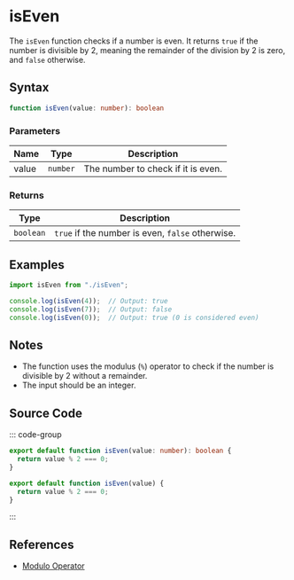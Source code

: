 # isEven

The `isEven` function checks if a number is even. It returns `true` if the number is divisible by 2, meaning the remainder of the division by 2 is zero, and `false` otherwise.

## Syntax

```typescript
function isEven(value: number): boolean
```

### Parameters

| Name  | Type     | Description                                      |
|-------|----------|--------------------------------------------------|
| value | `number` | The number to check if it is even.               |

### Returns

| Type    | Description                                      |
|---------|--------------------------------------------------|
| `boolean` | `true` if the number is even, `false` otherwise. |

## Examples

```typescript
import isEven from "./isEven";

console.log(isEven(4));  // Output: true
console.log(isEven(7));  // Output: false
console.log(isEven(0));  // Output: true (0 is considered even)
```

## Notes

- The function uses the modulus (`%`) operator to check if the number is divisible by 2 without a remainder.
- The input should be an integer.

## Source Code

::: code-group
```typescript
export default function isEven(value: number): boolean {
  return value % 2 === 0;
}
```

```javascript
export default function isEven(value) {
  return value % 2 === 0;
}
```
::: 

## References

- [Modulo Operator](https://developer.mozilla.org/en-US/docs/Web/JavaScript/Reference/Operators/Modulo)